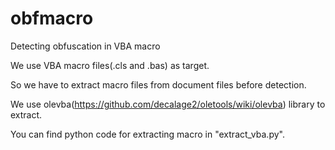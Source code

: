 # obfmacro
Detecting obfuscation in VBA macro

We use VBA macro files(.cls and .bas) as target.

So we have to extract macro files from document files before detection.

We use olevba(https://github.com/decalage2/oletools/wiki/olevba) library to extract.

You can find python code for extracting macro in "extract_vba.py".

